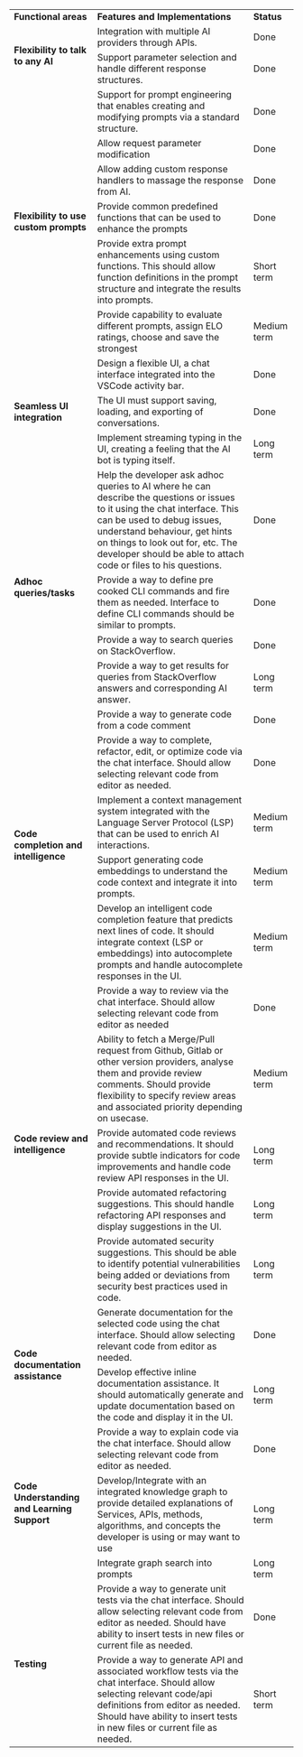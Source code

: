 <table>
  <tr>
    <td><strong>Functional areas</strong></td>
    <td><strong>Features and Implementations</strong></td>
    <td><strong>Status</strong></td>
  </tr>
  <tr>
    <td rowspan="2"><strong>Flexibility to talk to any AI</strong></td>
    <td>Integration with multiple AI providers through APIs.</td>
    <td>Done</td>
  </tr>
  <tr>
    <td>Support parameter selection and handle different response structures.</td>
    <td>Done</td>
  </tr>
  <tr>
    <td rowspan="6"><strong>Flexibility to use custom prompts</strong></td>
    <td>Support for prompt engineering that enables creating and modifying prompts via a standard structure.</td>
    <td>Done</td>
  </tr>
  <tr>
    <td>Allow request parameter modification</td>
    <td>Done</td>
  </tr>
  <tr>
    <td>Allow adding custom response handlers to massage the response from AI.</td>
    <td>Done</td>
  </tr>
  <tr>
    <td>Provide common predefined functions that can be used to enhance the prompts</td>
    <td>Done</td>
  </tr>
  <tr>
    <td>Provide extra prompt enhancements using custom functions. This should allow function definitions in the prompt structure and integrate the results into prompts.</td>
    <td>Short term</td>
  </tr>
  <tr>
    <td>Provide capability to evaluate different prompts, assign ELO ratings, choose and save the strongest</td>
    <td>Medium term</td>
  </tr>
  <tr>
    <td rowspan="3"><strong>Seamless UI integration</strong></td>
    <td>Design a flexible UI, a chat interface integrated into the VSCode activity bar.</td>
    <td>Done</td>
  </tr>
  <tr>
    <td>The UI must support saving, loading, and exporting of conversations.</td>
    <td>Done</td>
  </tr>
  <tr>
    <td>Implement streaming typing in the UI, creating a feeling that the AI bot is typing itself.</td>
    <td>Long term</td>
  </tr>
  <tr>
    <td rowspan="4"><strong>Adhoc queries/tasks</strong></td>
    <td> Help the developer ask adhoc queries to AI where he can describe the questions or issues to it using the chat interface. This can be used to debug issues, understand behaviour, get hints on things to look out for, etc. The developer should be able to attach code or files to his questions.</td>
    <td>Done</td>
  </tr>
  <tr>
    <td> Provide a way to define pre cooked CLI commands and fire them as needed. Interface to define CLI commands should be similar to prompts.</td>
    <td>Done</td>
  </tr>
  <tr>
    <td> Provide a way to search queries on StackOverflow.</td>
    <td>Done</td>
  </tr>
  <tr>
    <td> Provide a way to get results for queries from StackOverflow answers and corresponding AI answer.</td>
    <td> Long term </td>
  </tr>
  <tr>
    <td rowspan="5"><strong>Code completion and intelligence</strong></td>
    <td>Provide a way to generate code from a code comment</td>
    <td>Done</td>
  </tr>
  <tr>
    <td>Provide a way to complete, refactor, edit, or optimize code via the chat interface. Should allow selecting relevant code from editor as needed.</td>
    <td>Done</td>
  </tr>
  <tr>
    <td>Implement a context management system integrated with the Language Server Protocol (LSP) that can be used to enrich AI interactions.</td>
    <td>Medium term</td>
  </tr>
  <tr>
    <td>Support generating code embeddings to understand the code context and integrate it into prompts.</td>
    <td>Medium term</td>
  </tr>
  <tr>
    <td>Develop an intelligent code completion feature that predicts next lines of code. It should integrate context (LSP or embeddings) into autocomplete prompts and handle autocomplete responses in the UI.</td>
    <td>Medium term</td>
  </tr>
  <tr>
    <td rowspan="5"><strong>Code review and intelligence</strong></td>
    <td>Provide a way to review via the chat interface. Should allow selecting relevant code from editor as needed</td>
    <td>Done</td>
  </tr>
  <tr>
    <td>Ability to fetch a Merge/Pull request from Github, Gitlab or other version providers, analyse them and provide review comments. Should provide flexibility to specify review areas and associated priority depending on usecase.</td>
    <td>Medium term</td>
  </tr>
  <tr>
    <td>Provide automated code reviews and recommendations. It should provide subtle indicators for code improvements and handle code review API responses in the UI.</td>
    <td>Long term</td>
  </tr>
  <tr>
    <td>Provide automated refactoring suggestions. This should handle refactoring API responses and display suggestions in the UI.</td>
    <td>Long term</td>
  </tr>
  <tr>
    <td>Provide automated security suggestions. This should be able to identify potential vulnerabilities being added or deviations from security best practices used in code.</td>
    <td>Long term</td>
  </tr>
  <tr>
    <td rowspan="2"><strong>Code documentation assistance</strong></td>
    <td>Generate documentation for the selected code using the chat interface. Should allow selecting relevant code from editor as needed.</td>
    <td>Done</td>
  </tr>
  <tr>
    <td>Develop effective inline documentation assistance. It should automatically generate and update documentation based on the code and display it in the UI.</td>
    <td>Long term</td>
  </tr>
  <tr>
    <td rowspan="3"><strong>Code Understanding and Learning Support</strong></td>
    <td>Provide a way to explain code via the chat interface. Should allow selecting relevant code from editor as needed.</td>
    <td>Done</td>
  </tr>
  <tr>
    <td> Develop/Integrate with an integrated knowledge graph to provide detailed explanations of Services, APIs, methods, algorithms, and concepts the developer is using or may want to use </td>
    <td> Long term </td>
  </tr>
  <tr>
    <td> Integrate graph search into prompts </td>
    <td> Long term </td>
  </tr>
  <tr>
    <td rowspan="2"><strong>Testing</strong></td>
    <td> Provide a way to generate unit tests via the chat interface. Should allow selecting relevant code from editor as needed. Should have ability to insert tests in new files or current file as needed.</td>
    <td>Done</td>
  </tr>
  <tr>
    <td> Provide a way to generate API and associated workflow tests via the chat interface. Should allow selecting relevant code/api definitions from editor as needed. Should have ability to insert tests in new files or current file as needed.</td>
    <td> Short term </td>
  </tr>
</table>
